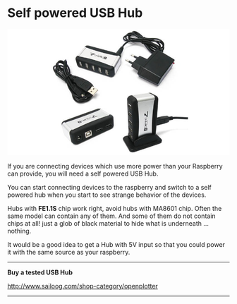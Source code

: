 # Self powered USB Hub

![](hub.png)

If you are connecting devices which use more power than your Raspberry can provide, you will need a self powered USB Hub.

You can start connecting devices to the raspberry and switch to a self powered hub when you start to see strange behavior of the devices.

Hubs with **FE1.1S** chip work right, avoid hubs with MA8601 chip. Often the same model can contain any of them. And some of them do not contain chips at all! just a glob of black material to hide what is underneath ... nothing.

It would be a good idea to get a Hub with 5V input so that you could power it with the same source as your raspberry.


---

**Buy a tested USB Hub**

http://www.sailoog.com/shop-category/openplotter

---